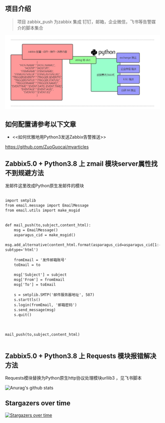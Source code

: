 
## 项目介绍

> 项目 zabbix_push 为zabbix 集成 钉钉，邮箱，企业微信，飞书等告警媒介的脚本集合


![image](https://raw.githubusercontent.com/ZuoGuocai/zabbix_push/master/images/sendmap.png)

## 如何配置请参考以下文章

- <<如何优雅地用Python3发送Zabbix告警推送>>

https://github.com/ZuoGuocai/myarticles


##  Zabbix5.0  + Python3.8 上 zmail 模块server属性找不到规避方法

发邮件这里改成Python原生发邮件的模块

```

import smtplib
from email.message import EmailMessage
from email.utils import make_msgid


def mail_push(to,subject,content_html):
    msg = EmailMessage()
    asparagus_cid = make_msgid()
    msg.add_alternative(content_html.format(asparagus_cid=asparagus_cid[1:-1]), subtype='html')

    fromEmail = '发件邮箱账号'
    toEmail = to

    msg['Subject'] = subject
    msg['From'] = fromEmail
    msg['To'] = toEmail

    s = smtplib.SMTP('邮件服务器地址', 587)
    s.starttls()
    s.login(fromEmail, '邮箱密码')
    s.send_message(msg)
    s.quit()



mail_push(to,subject,content_html)


```

##  Zabbix5.0  + Python3.8 上 Requests 模块报错解决方法

Requests模块替换为Python原生http协议处理模块urllib3 ，见飞书脚本












![Anurag's github stats](https://github-readme-stats.vercel.app/api?username=ZuoGuocai&show_icons=true&theme=radical)


## Stargazers over time

[![Stargazers over time](https://starchart.cc/ZuoGuocai/zabbix_push.svg)](https://starchart.cc/ZuoGuocai/zabbix_push)

